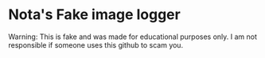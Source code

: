 # Nota's Fake image logger
Warning: This is fake and was made for educational purposes only. I am not responsible if someone uses this github to scam you.
